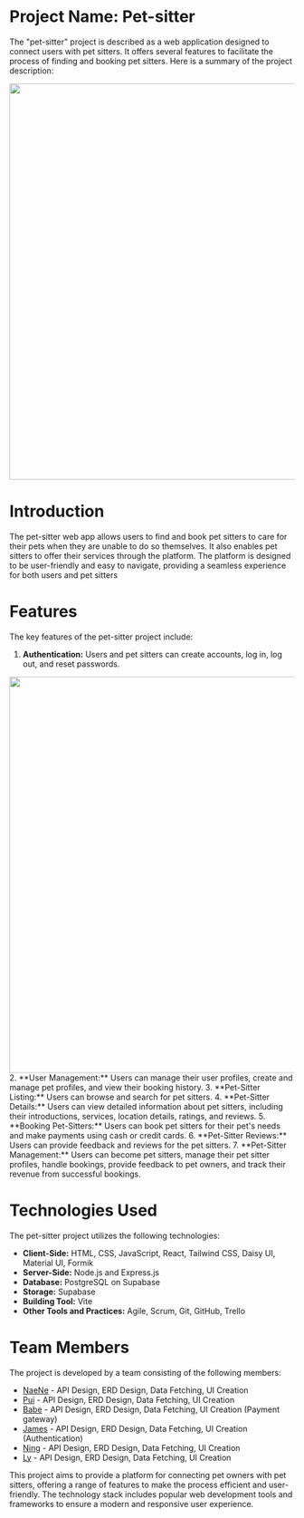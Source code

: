 # Project Name: Pet-sitter

The "pet-sitter" project is described as a web application designed to connect users with pet sitters. It offers several features to facilitate the process of finding and booking pet sitters. Here is a summary of the project description:

<img width='700px' src='https://res.cloudinary.com/df7osv6ct/image/upload/v1696929576/pet-sitter/vkpd3upfoonhqfkcaadr.png'/>

# Introduction

The pet-sitter web app allows users to find and book pet sitters to care for their pets when they are unable to do so themselves. It also enables pet sitters to offer their services through the platform. The platform is designed to be user-friendly and easy to navigate, providing a seamless experience for both users and pet sitters

# Features
The key features of the pet-sitter project include:

1. **Authentication:** Users and pet sitters can create accounts, log in, log out, and reset passwords.
<img width='700px' src='https://res.cloudinary.com/dotjt9qcw/image/upload/v1696952417/login-page_zqepd5.png'/>
2. **User Management:** Users can manage their user profiles, create and manage pet profiles, and view their booking history.
3. **Pet-Sitter Listing:** Users can browse and search for pet sitters.
4. **Pet-Sitter Details:** Users can view detailed information about pet sitters, including their introductions, services, location details, ratings, and reviews.
5. **Booking Pet-Sitters:** Users can book pet sitters for their pet's needs and make payments using cash or credit cards.
6. **Pet-Sitter Reviews:** Users can provide feedback and reviews for the pet sitters.
7. **Pet-Sitter Management:** Users can become pet sitters, manage their pet sitter profiles, handle bookings, provide feedback to pet owners, and track their revenue from successful bookings.

# Technologies Used
The pet-sitter project utilizes the following technologies:

- **Client-Side:** HTML, CSS, JavaScript, React, Tailwind CSS, Daisy UI, Material UI, Formik
- **Server-Side:** Node.js and Express.js
- **Database:** PostgreSQL on Supabase
- **Storage:** Supabase
- **Building Tool:** Vite
- **Other Tools and Practices:** Agile, Scrum, Git, GitHub, Trello


# Team Members
The project is developed by a team consisting of the following members:

- [NaeNe](https://github.com/nathkit) - API Design, ERD Design, Data Fetching, UI Creation
- [Pui](https://github.com/anthiya-r) - API Design, ERD Design, Data Fetching, UI Creation
- [Babe](https://github.com/PyW1tt) - API Design, ERD Design, Data Fetching, UI Creation (Payment gateway)
- [James](https://github.com/TJThanachot) - API Design, ERD Design, Data Fetching, UI Creation (Authentication)
- [Ning](https://github.com/House709) - API Design, ERD Design, Data Fetching, UI Creation
- [Ly](https://github.com/LillyKorakot) - API Design, ERD Design, Data Fetching, UI Creation

This project aims to provide a platform for connecting pet owners with pet sitters, offering a range of features to make the process efficient and user-friendly. The technology stack includes popular web development tools and frameworks to ensure a modern and responsive user experience.

